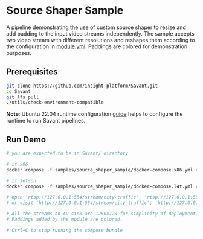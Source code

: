 # Source Shaper Sample

A pipeline demonstrating the use of custom source shaper to resize and add padding to the input video streams independently. The sample accepts two video stream with different resolutions and reshapes them according to the configuration in [module.yml](module.yml). Paddings are colored for demonstration purposes.

## Prerequisites

```bash
git clone https://github.com/insight-platform/Savant.git
cd Savant
git lfs pull
./utils/check-environment-compatible
```

**Note**: Ubuntu 22.04 runtime configuration [guide](https://insight-platform.github.io/Savant/develop/getting_started/0_configure_prod_env.html) helps to configure the runtime to run Savant pipelines.

## Run Demo

```bash
# you are expected to be in Savant/ directory

# if x86
docker compose -f samples/source_shaper_sample/docker-compose.x86.yml up

# if Jetson
docker compose -f samples/source_shaper_sample/docker-compose.l4t.yml up

# open 'rtsp://127.0.0.1:554/stream/city-traffic', 'rtsp://127.0.0.1:554/stream/town-centre' in your player
# or visit 'http://127.0.0.1:554/stream/city-traffic', 'http://127.0.0.1:554/stream/town-centre' (LL-HLS)

# All the streams on AO-sink are 1280x720 for simplicity of deployment.
# Paddings added by the module are colored.

# Ctrl+C to stop running the compose bundle
```
